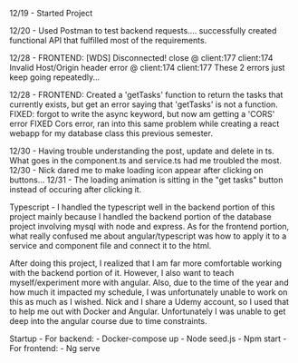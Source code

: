 12/19 - Started Project

12/20 - Used Postman to test backend requests.... successfully created functional API that fulfilled most of the requirements.

12/28 - FRONTEND:
            [WDS] Disconnected!
            close @ client:177
            client:174 Invalid Host/Origin header
            error @ client:174
            client:177
      These 2 errors just keep going repeatedly...
      
12/28 - FRONTEND:
        Created a 'getTasks' function to return the tasks that currently exists, but get an error saying that 'getTasks' is not a function.
        FIXED: forgot to write the async keyword, but now am getting a 'CORS' error
        FIXED Cors error, ran into this same problem while creating a react webapp for my database class this previous semester.

12/30 - Having trouble understanding the post, update and delete in ts. What goes in the component.ts and service.ts had me troubled the most.
12/30 - Nick dared me to make loading icon appear after clicking on buttons... 12/31 - The loading animation is sitting in the "get tasks" button instead of occuring after clicking it.

Typescript - I handled the typescript well in the backend portion of this project mainly because I handled the backend portion of the database project involving mysql with node and express. As for the frontend portion, what really confused me about angular/typescript was how to apply it to a service and component file and connect it to the html.

After doing this project, I realized that I am far more comfortable working with the backend portion of it. However, I also want to teach myself/experiment more with angular. Also, due to the time of the year and how much it impacted my schedule, I was unfortunately unable to work on this as much as I wished. Nick and I share a Udemy account, so I used that to help me out with Docker and Angular. Unfortunately I was unable to get deep into the angular course due to time constraints.


Startup
    - For backend:
        -  Docker-compose up
        -  Node seed.js
        - Npm start
    - For frontend:
        - Ng serve
